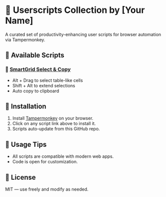 # 🧠 Userscripts Collection by [Your Name]

A curated set of productivity-enhancing user scripts for browser automation via Tampermonkey.

## 📜 Available Scripts

### 🔹 [SmartGrid Select & Copy](https://npushpakumara.github.io/userscripts/scripts/smartgrid.user.js)
- Alt + Drag to select table-like cells
- Shift + Alt to extend selections
- Auto copy to clipboard

## 🚀 Installation

1. Install [Tampermonkey](https://www.tampermonkey.net/) on your browser.
2. Click on any script link above to install it.
3. Scripts auto-update from this GitHub repo.

## 🧰 Usage Tips

- All scripts are compatible with modern web apps.
- Code is open for customization.

## 🪪 License

MIT — use freely and modify as needed.
